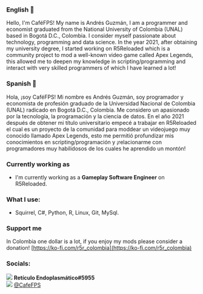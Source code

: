 ### English 👋
Hello, I'm CaféFPS! My name is Andrés Guzmán, I am a programmer and economist graduated from the National University of Colombia (UNAL) based in Bogotá D.C., Colombia. I consider myself passionate about technology, programming and data science. In the year 2021, after obtaining my university degree, I started working on R5Reloaded which is a community project to mod a well-known video game called Apex Legends, this allowed me to deepen my knowledge in scripting/programming and interact with very skilled programmers of which I have learned a lot!

### Spanish 👋
Hola, ¡soy CaféFPS! Mi nombre es Andrés Guzmán, soy programador y economista de profesión graduado de la Universidad Nacional de Colombia (UNAL) radicado en Bogotá D.C., Colombia. Me considero un apasionado por la tecnología, la programación y la ciencia de datos. En el año 2021 después de obtener mi título universitario empecé a trabajar en R5Reloaded el cual es un proyecto de la comunidad para moddear un videojuego muy conocido llamado Apex Legends, esto me permitió profundizar mis conocimientos en scripting/programación y ¡relacionarme con programadores muy habilidosos de los cuales he aprendido un montón!

### Currently working as
- I'm currently working as a **Gameplay Software Engineer** on R5Reloaded.

### What I use:
- Squirrel, C#, Python, R, Linux, Git, MySql.

### Support me
 In Colombia one dollar is a lot, if you enjoy my mods please consider a donation!
[https://ko-fi.com/r5r_colombia](https://ko-fi.com/r5r_colombia) 

### Socials:
<img src="https://img.shields.io/badge/Discord-%235865F2.svg?style=for-the-badge&logo=discord&logoColor=white"> **Retículo Endoplasmático#5955**  
<img src="https://img.shields.io/badge/Twitter-%231DA1F2.svg?style=for-the-badge&logo=Twitter&logoColor=white"> [@CafeFPS](https://www.twitter.com/CafeFPS)  
